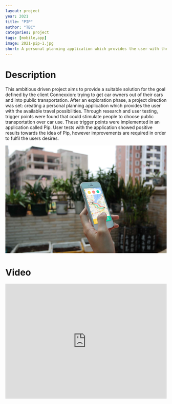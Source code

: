 ```yaml
---
layout: project
year: 2021
title: "PIP"
author: "TBC"
categories: project
tags: [mobile,app]
image: 2021-pip-1.jpg
short: A personal planning application which provides the user with the available travel possibilities.
---
```


# Description
This ambitious driven project aims to provide a suitable solution for the goal defined by the client Connexxion: trying to get car owners out of their cars and into public transportation. After an exploration phase, a project direction was set: creating a personal planning application which provides the user with the available travel possibilities. Through research and user testing, trigger points were found that could stimulate people to choose public transportation over car use. These trigger points were implemented in an application called Pip. User tests with the application showed positive results towards the idea of Pip, however improvements are required in order to fulfil the users desires.

![pip](/assets/img/2021-pip-2.jpg)

# Video
<iframe style="display:inline-block; border:0px solid #FFF; width: 100%; height: 358px" src="https://www.youtube.com/embed/CAyWN9ba9J8?playlist=CAyWN9ba9J8&loop=1&autoplay=1&mute=1" frameborder="0" allowfullscreen></iframe>
